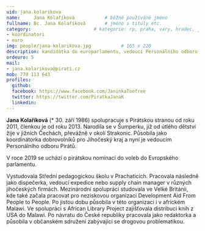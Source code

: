 ```yaml
---
uid: jana.kolarikova
name:     Jana Kolaříková      		# běžně používáné jméno
fullname: Bc. Jana Kolaříková  		# jméno s tituly etc.
category:                 		# kategorie: rp, praha, vary, hradec, jmk, senat
- koordinatori
- euro
img: people/jana-kolarikova.jpg           # 165 x 220
description: kandidátka do europarlamentu, vedoucí Personálního odboru # kratký popis, max 160 znaků
ordeuro: 5
mail:
- jana.kolarikova@pirati.cz
mob: 770 113 643
profiles:
  github:
  facebook: https://www.facebook.com/JaninkaToofree
  twitter: https://twitter.com/PiratkaJanaK
  linkedin:
---
```


**Jana Kolaříková** (* 30. září 1986) spolupracuje s Pirátskou stranou od roku 2011, členkou je od roku 2013. Narodila se v Šumperku, již od útlého dětství žije v jižních Čechách, převážně v okolí Strakonic. Působila jako koordinátorka dobrovolníků pro Jihočeský kraj a nyní je vedoucím Personálního odboru Pirátů.

V roce 2019 se uchází o pirátskou nominaci do voleb do Evropského parlamentu.

Vystudovala Střední pedagogickou školu v Prachaticích. Pracovala následně jako dispečerka, vedoucí expedice nebo supply chain manager v různých jihočeských firmách. Mezinárodní spolupráci studovala ve Velké Británii, kde také začala pracovat pro neziskovou organizaci Development Aid From People to People. Po jistou dobu působila v této organizaci i v africkém Malawi. Ve spolupráci s African Library Project zajišťovala distribuci knih z USA do Malawi. Po návratu do České republiky pracovala jako redaktorka a působila v občanském sdružení zabývající se drogovou problematikou. 
